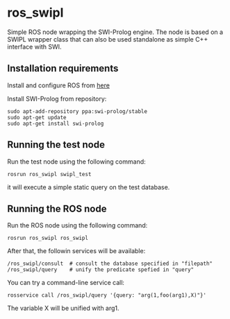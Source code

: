 # ros_swipl
Simple ROS node wrapping the SWI-Prolog engine. The node is based on a SWIPL wrapper class that can also be used standalone as simple C++ interface with SWI. 

## Installation requirements
Install and configure ROS from [here](http://wiki.ros.org/ROS/Installation)

Install SWI-Prolog from repository:
```
sudo apt-add-repository ppa:swi-prolog/stable
sudo apt-get update
sudo apt-get install swi-prolog
```

## Running the test node
Run the test node using the following command:
```
rosrun ros_swipl swipl_test
```
it will execute a simple static query on the test database.

## Running the ROS node
Run the ROS node using the following command:
```
rosrun ros_swipl ros_swipl
```
After that, the followin services will be available:
```
/ros_swipl/consult	# consult the database specified in "filepath"
/ros_swipl/query	# unify the predicate spefied in "query"
```
You can try a command-line service call:
```
rosservice call /ros_swipl/query '{query: "arg(1,foo(arg1),X)"}'
```
The variable X will be unified with arg1.
